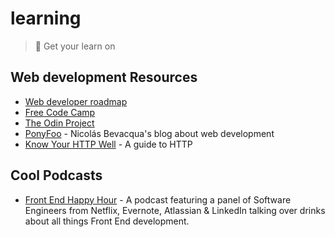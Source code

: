 # learning
> :rocket: Get your learn on

## Web development Resources

- [Web developer roadmap](https://github.com/kamranahmedse/developer-roadmap)
- [Free Code Camp](https://www.freecodecamp.com/)
- [The Odin Project](http://www.theodinproject.com/)
- [PonyFoo](https://ponyfoo.com) - Nicolás Bevacqua's blog about web development
- [Know Your HTTP Well](https://github.com/for-GET/know-your-http-well) - A guide to HTTP

## Cool Podcasts
- [Front End Happy Hour](http://frontendhappyhour.com/) - A podcast featuring a panel of Software Engineers from Netflix, Evernote, Atlassian & LinkedIn talking over drinks about all things Front End development.
